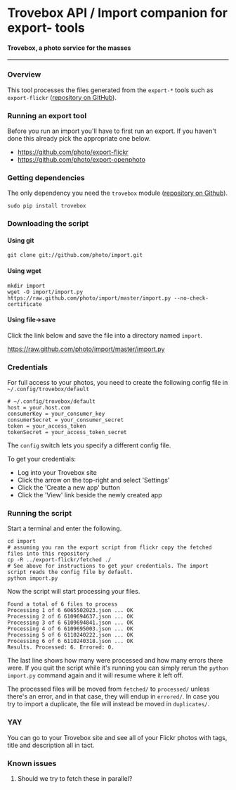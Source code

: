 Trovebox API / Import companion for export- tools
=======================
#### Trovebox, a photo service for the masses

----------------------------------------

<a name="overview"></a>
### Overview

This tool processes the files generated from the `export-*` tools such as `export-flickr` ([repository on GitHub](https://github.com/photo/export-flickr)).

<a name="setup"></a>
### Running an export tool

Before you run an import you'll have to first run an export. If you haven't done this already pick the appropriate one below.

* https://github.com/photo/export-flickr
* https://github.com/photo/export-openphoto

<a name="dependencies"></a>
### Getting dependencies

The only dependency you need the `trovebox` module ([repository on Github](https://github.com/photo/openphoto-python)).

    sudo pip install trovebox

<a name="download"></a>
### Downloading the script

#### Using git

    git clone git://github.com/photo/import.git

#### Using wget

    mkdir import
    wget -O import/import.py https://raw.github.com/photo/import/master/import.py --no-check-certificate

#### Using file->save

Click the link below and save the file into a directory named `import`.

https://raw.github.com/photo/import/master/import.py

<a name="credentials"></a>
### Credentials

For full access to your photos, you need to create the following config file in ``~/.config/trovebox/default``

    # ~/.config/trovebox/default
    host = your.host.com
    consumerKey = your_consumer_key
    consumerSecret = your_consumer_secret
    token = your_access_token
    tokenSecret = your_access_token_secret

The ``config`` switch lets you specify a different config file.

To get your credentials:
 * Log into your Trovebox site
 * Click the arrow on the top-right and select 'Settings'
 * Click the 'Create a new app' button
 * Click the 'View' link beside the newly created app

<a name="running"></a>
### Running the script

Start a terminal and enter the following. 

    cd import
    # assuming you ran the export script from flickr copy the fetched files into this repository
    cp -R ../export-flickr/fetched ./
    # See above for instructions to get your credentials. The import script reads the config file by default.
    python import.py 
    

Now the script will start processing your files.
    
    Found a total of 6 files to process
    Processing 1 of 6 6065502023.json ... OK
    Processing 2 of 6 6109694637.json ... OK
    Processing 3 of 6 6109694841.json ... OK
    Processing 4 of 6 6109695003.json ... OK
    Processing 5 of 6 6110240222.json ... OK
    Processing 6 of 6 6110240318.json ... OK
    Results. Processed: 6. Errored: 0.

The last line shows how many were processed and how many errors there were. If you quit the script while it's running you can simply rerun the `python import.py` command again and it will resume where it left off.

The processed files will be moved from `fetched/` to `processed/` unless
there's an error, and in that case, they will endup in `errored/`. In
case you try to import a duplicate, the file will instead be moved in `duplicates/`.

### YAY

You can go to your Trovebox site and see all of your Flickr photos with tags, title and description all in tact.

<a name="knownissues"></a>
### Known issues

1. Should we try to fetch these in parallel?
